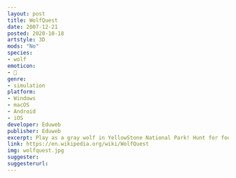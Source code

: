 ```yaml
---
layout: post
title: WolfQuest
date: 2007-12-21
posted: 2020-10-18
artstyle: 3D
mods: "No"
species: 
- wolf
emoticon:
- 🐺
genre: 
- simulation
platform:
- Windows
- macOS
- Android
- iOS
developer: Eduweb
publisher: Eduweb
excerpt: Play as a gray wolf in YellowStone National Park! Hunt for food, find a mate, raise puppies, and more in singleplayer. Play with others in online multiplayer.
link: https://en.wikipedia.org/wiki/WolfQuest
img: wolfquest.jpg
suggester: 
suggesterurl: 
---
```


